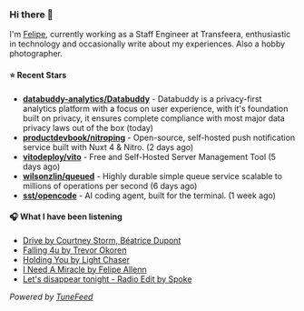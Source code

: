 ### Hi there 👋

I'm [Felipe](https://felipevm.com), currently working as a Staff Engineer at Transfeera, enthusiastic in technology and occasionally write about my experiences. Also a hobby photographer.

#### ⭐ Recent Stars
- **[databuddy-analytics/Databuddy](https://github.com/databuddy-analytics/Databuddy)** - Databuddy is a privacy-first analytics platform with a focus on user experience, with it&#39;s foundation built on privacy, it ensures complete compliance with most major data privacy laws out of the box (today)
- **[productdevbook/nitroping](https://github.com/productdevbook/nitroping)** - Open-source, self-hosted push notification service built with Nuxt 4 &amp; Nitro. (2 days ago)
- **[vitodeploy/vito](https://github.com/vitodeploy/vito)** - Free and Self-Hosted  Server Management Tool (5 days ago)
- **[wilsonzlin/queued](https://github.com/wilsonzlin/queued)** - Highly durable simple queue service scalable to millions of operations per second (6 days ago)
- **[sst/opencode](https://github.com/sst/opencode)** - AI coding agent, built for the terminal. (1 week ago)

#### 🎧 What I have been listening
- [Drive by Courtney Storm, Béatrice Dupont](https://open.spotify.com/track/5TmpcFPSQbCj3Ft6rKoRv3)
- [Falling 4u by Trevor Okoren](https://open.spotify.com/track/5FZ5RfK1kX12mosf3SKONL)
- [Holding You by Light Chaser](https://open.spotify.com/track/6dDhOM8xwxUn9NH4p4j86c)
- [I Need A Miracle by Felipe Allenn](https://open.spotify.com/track/7Ka5Z0u0tnqFw7IG31EEHy)
- [Let&#39;s disappear tonight - Radio Edit by Spoke](https://open.spotify.com/track/3CZDfvbHG6bQ0wYVjAaMqI)

_Powered by [TuneFeed](https://tunefeed.app?ref=github.com)_
